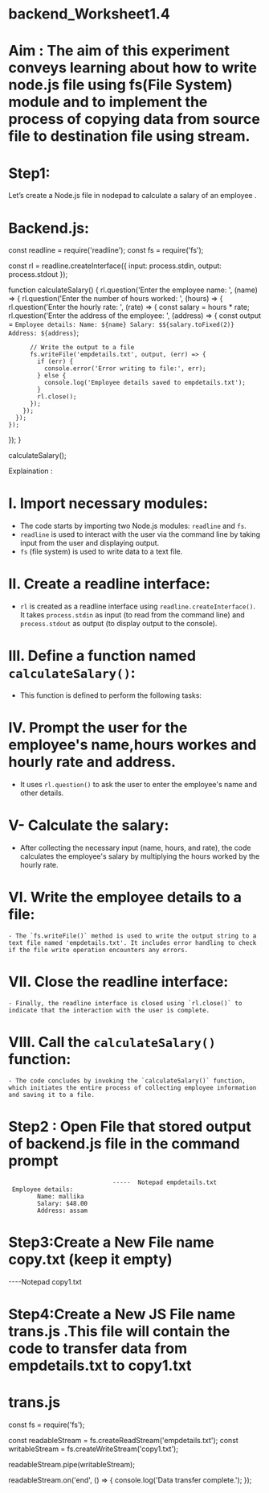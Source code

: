 # backend_Worksheet1.4
# Aim : The aim of this experiment conveys  learning about how to write node.js file using fs(File System) module  and to implement the process of copying data from source file to destination file using stream.

# Step1: 
Let’s create a Node.js file in nodepad to calculate a salary of an employee .
# Backend.js:

const readline = require('readline');
const fs = require('fs');

const rl = readline.createInterface({
  input: process.stdin,
  output: process.stdout
});

function calculateSalary() {
  rl.question('Enter the employee name: ', (name) => {
    rl.question('Enter the number of hours worked: ', (hours) => {
      rl.question('Enter the hourly rate: ', (rate) => {
        const salary = hours * rate;
        rl.question('Enter the address of the employee: ', (address) => {
          const output = `Employee details:
            Name: ${name}
            Salary: $${salary.toFixed(2)}
            Address: ${address}`;

          // Write the output to a file
          fs.writeFile('empdetails.txt', output, (err) => {
            if (err) {
              console.error('Error writing to file:', err);
            } else {
              console.log('Employee details saved to empdetails.txt');
            }
            rl.close();
          });
        });
      });
    });
  });
}

calculateSalary();


Explaination :

# I. Import necessary modules:
   - The code starts by importing two Node.js modules: `readline` and `fs`.
   - `readline` is used to interact with the user via the command line by taking input from the user and displaying output.
   - `fs` (file system) is used to write data to a text file.

# II. Create a readline interface:
   - `rl` is created as a readline interface using `readline.createInterface()`. It takes `process.stdin` as input (to read from the command line) and `process.stdout` as output (to display output to the console).

# III. Define a function named `calculateSalary()`:
   - This function is defined to perform the following tasks:

# IV. Prompt the user for the employee's name,hours workes and hourly rate and address.
   - It uses `rl.question()` to ask the user to enter the employee's name and other details.

# V- Calculate the salary:
   - After collecting the necessary input (name, hours, and rate), the code calculates the employee's salary by multiplying the hours worked by the hourly rate.

# VI. Write the employee details to a file:
    - The `fs.writeFile()` method is used to write the output string to a text file named 'empdetails.txt'. It includes error handling to check if the file write operation encounters any errors.

# VII. Close the readline interface:
    - Finally, the readline interface is closed using `rl.close()` to indicate that the interaction with the user is complete.

# VIII. Call the `calculateSalary()` function:
    - The code concludes by invoking the `calculateSalary()` function, which initiates the entire process of collecting employee information and saving it to a file.



# Step2 :  Open File that stored output of backend.js  file in the command prompt
                                 -----  Notepad empdetails.txt
     Employee details:
            Name: mallika
            Salary: $48.00
            Address: assam


# Step3:Create a New File name copy.txt (keep it empty) 
----Notepad  copy1.txt


# Step4:Create a New  JS File name trans.js .This file will contain the code to transfer data from empdetails.txt to copy1.txt
# trans.js 
const fs = require('fs');

const readableStream = fs.createReadStream('empdetails.txt');
const writableStream = fs.createWriteStream('copy1.txt');

readableStream.pipe(writableStream);

readableStream.on('end', () => {
  console.log('Data transfer complete.');
});

